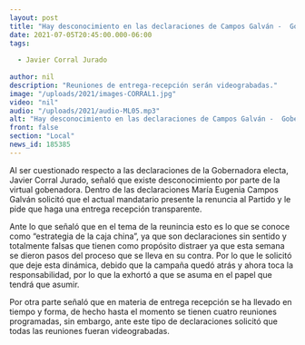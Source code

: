 ```yaml
---
layout: post
title: "Hay desconocimiento en las declaraciones de Campos Galván -  Gobernador"
date: 2021-07-05T20:45:00.000-06:00
tags:
  
  - Javier Corral Jurado
  
author: nil
description: "Reuniones de entrega-recepción serán videograbadas."
image: "/uploads/2021/images-CORRAL1.jpg"
video: "nil"
audio: "/uploads/2021/audio-ML05.mp3"
alt: "Hay desconocimiento en las declaraciones de Campos Galván -  Gobernador"
front: false
section: "Local"
news_id: 185385
---
```


Al ser cuestionado respecto a las declaraciones de la Gobernadora electa, Javier Corral Jurado, señaló que existe desconocimiento por parte de la virtual gobenadora. Dentro de las declaraciones María Eugenia Campos Galván solicitó que el actual mandatario presente la renuncia al Partido y le pide que haga una entrega recepción transparente.

Ante lo que señaló que en el tema de la reunincia esto es lo que se conoce como “estrategia de la caja china”, ya que son declaraciones sin sentido y totalmente falsas que tienen como propósito distraer ya que esta semana se dieron pasos del proceso que se lleva en su contra. Por lo que le solicitó que deje esta dinámica, debido que la campaña quedó atrás y ahora toca la responsabilidad, por lo que la exhortó a que se asuma en el papel que tendrá que asumir.

Por otra parte señaló que en materia de entrega recepción se ha llevado en tiempo y forma, de hecho hasta el momento se tienen cuatro reuniones programadas, sin embargo, ante este tipo de declaraciones solicitó que todas las reuniones fueran videograbadas.
